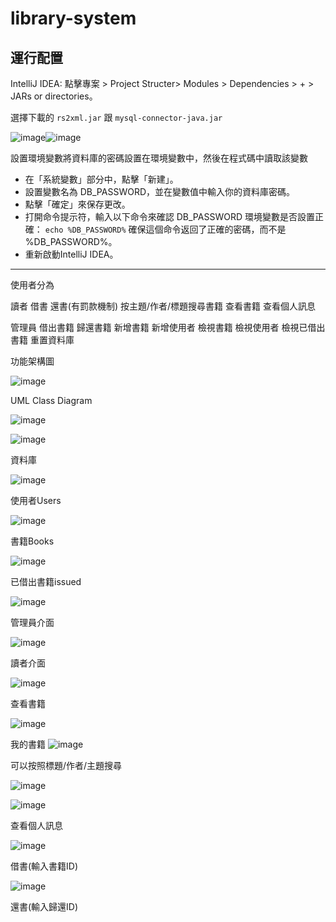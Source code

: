 # library-system


## 運行配置

IntelliJ IDEA:
點擊專案 > Project Structer> Modules > Dependencies > + > JARs or directories。

選擇下載的 `rs2xml.jar` 跟 `mysql-connector-java.jar`

![image](https://github.com/user-attachments/assets/043becb9-65a7-4b26-bc5b-9e5d5db90264)![image](https://github.com/user-attachments/assets/bd72e023-3cb1-4cf0-994a-da27790c2f2d)

設置環境變數將資料庫的密碼設置在環境變數中，然後在程式碼中讀取該變數
 * 在「系統變數」部分中，點擊「新建」。
 * 設置變數名為 DB_PASSWORD，並在變數值中輸入你的資料庫密碼。
 * 點擊「確定」來保存更改。
 * 打開命令提示符，輸入以下命令來確認 DB_PASSWORD 環境變數是否設置正確：
 `echo %DB_PASSWORD%` 確保這個命令返回了正確的密碼，而不是 %DB_PASSWORD%。
 * 重新啟動IntelliJ IDEA。

---------------------------------------

使用者分為

讀者
借書 還書(有罰款機制) 按主題/作者/標題搜尋書籍 查看書籍 查看個人訊息

管理員
借出書籍 歸還書籍 新增書籍 新增使用者  檢視書籍 檢視使用者 檢視已借出書籍 重置資料庫

功能架構圖

![image](https://github.com/user-attachments/assets/ddeac98a-e9e0-42f2-bd18-55fecdc3741b)

UML Class Diagram

![image](https://github.com/user-attachments/assets/790825f4-e1a4-451e-96e4-06cb4ca88acc) 

![image](https://github.com/user-attachments/assets/f82eeb54-2f48-42f8-bfde-2855877ce3a6)

資料庫

![image](https://github.com/user-attachments/assets/f44aef82-0a87-496c-9b83-e9139ed939d5)

使用者Users

![image](https://github.com/user-attachments/assets/b66dc826-f39b-450b-9a61-ff7f75ad8773)

書籍Books

![image](https://github.com/user-attachments/assets/82187d86-cbef-480c-a134-5226de7d7189)

已借出書籍issued

![image](https://github.com/user-attachments/assets/31f60361-664e-41b2-80b2-562af7dda126)

管理員介面

![image](https://github.com/user-attachments/assets/2e66ad6e-d2da-4d76-b71b-d681676a45e6)

讀者介面

![image](https://github.com/user-attachments/assets/3a40e18e-a040-47e8-882f-d34729c6f307)

查看書籍

![image](https://github.com/user-attachments/assets/f8f19249-fb5a-4b72-8ec3-ef35eba863b5)

我的書籍
![image](https://github.com/user-attachments/assets/789e5dc0-c489-4187-9773-c2128ef76696)

可以按照標題/作者/主題搜尋

![image](https://github.com/user-attachments/assets/51c906a1-8bd8-4f76-afde-e5246c500ace)


![image](https://github.com/user-attachments/assets/c60ad9b9-1952-4a23-a887-331d3de6daff)

查看個人訊息

![image](https://github.com/user-attachments/assets/a3efede7-300d-484e-b5a5-385f5cadc502)

借書(輸入書籍ID)

![image](https://github.com/user-attachments/assets/64287c55-0254-402f-b668-302bbea8284b)

還書(輸入歸還ID)


